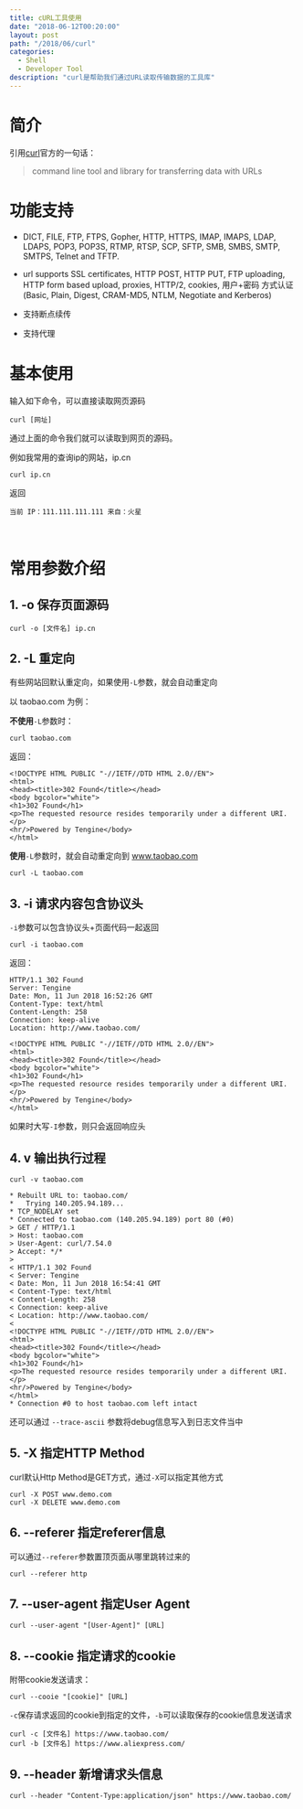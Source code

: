 ```yaml
---
title: cURL工具使用
date: "2018-06-12T00:20:00"
layout: post
path: "/2018/06/curl"
categories:
  - Shell
  - Developer Tool
description: "curl是帮助我们通过URL读取传输数据的工具库"
---
```


<!--more-->

# 简介

引用[curl](https://curl.haxx.se/)官方的一句话：

> command line tool and library for transferring data with URLs

# 功能支持

* DICT, FILE, FTP, FTPS, Gopher, HTTP, HTTPS, IMAP, IMAPS, LDAP, LDAPS, POP3, POP3S, RTMP, RTSP, SCP, SFTP, SMB, SMBS, SMTP, SMTPS, Telnet and TFTP.

* url supports SSL certificates, HTTP POST, HTTP PUT, FTP uploading, HTTP form based upload, proxies, HTTP/2, cookies, 用户+密码 方式认证 (Basic, Plain, Digest, CRAM-MD5, NTLM, Negotiate and Kerberos)

* 支持断点续传

* 支持代理

# 基本使用

输入如下命令，可以直接读取网页源码

```shell
curl [网址]
```

通过上面的命令我们就可以读取到网页的源码。

例如我常用的查询ip的网站，ip.cn

```shell
curl ip.cn
```

返回

```shell
当前 IP：111.111.111.111 来自：火星
```

<br />

# 常用参数介绍

## 1. -o 保存页面源码

```shell
curl -o [文件名] ip.cn
```

## 2. -L 重定向

有些网站回默认重定向，如果使用`-L`参数，就会自动重定向

以 taobao.com 为例：

**不使用**`-L`参数时：

```shell
curl taobao.com
```

返回：

```shell
<!DOCTYPE HTML PUBLIC "-//IETF//DTD HTML 2.0//EN">
<html>
<head><title>302 Found</title></head>
<body bgcolor="white">
<h1>302 Found</h1>
<p>The requested resource resides temporarily under a different URI.</p>
<hr/>Powered by Tengine</body>
</html>
```

**使用**`-L`参数时，就会自动重定向到 www.taobao.com

```shell
curl -L taobao.com
```

## 3. -i 请求内容包含协议头

`-i`参数可以包含协议头+页面代码一起返回

```shell
curl -i taobao.com
```

返回：

```shell
HTTP/1.1 302 Found
Server: Tengine
Date: Mon, 11 Jun 2018 16:52:26 GMT
Content-Type: text/html
Content-Length: 258
Connection: keep-alive
Location: http://www.taobao.com/

<!DOCTYPE HTML PUBLIC "-//IETF//DTD HTML 2.0//EN">
<html>
<head><title>302 Found</title></head>
<body bgcolor="white">
<h1>302 Found</h1>
<p>The requested resource resides temporarily under a different URI.</p>
<hr/>Powered by Tengine</body>
</html>
```

如果时大写`-I`参数，则只会返回响应头

## 4. v 输出执行过程

```shell
curl -v taobao.com
```

```shell
* Rebuilt URL to: taobao.com/
*   Trying 140.205.94.189...
* TCP_NODELAY set
* Connected to taobao.com (140.205.94.189) port 80 (#0)
> GET / HTTP/1.1
> Host: taobao.com
> User-Agent: curl/7.54.0
> Accept: */*
>
< HTTP/1.1 302 Found
< Server: Tengine
< Date: Mon, 11 Jun 2018 16:54:41 GMT
< Content-Type: text/html
< Content-Length: 258
< Connection: keep-alive
< Location: http://www.taobao.com/
<
<!DOCTYPE HTML PUBLIC "-//IETF//DTD HTML 2.0//EN">
<html>
<head><title>302 Found</title></head>
<body bgcolor="white">
<h1>302 Found</h1>
<p>The requested resource resides temporarily under a different URI.</p>
<hr/>Powered by Tengine</body>
</html>
* Connection #0 to host taobao.com left intact
```

还可以通过 `--trace-ascii` 参数将debug信息写入到日志文件当中

## 5. -X 指定HTTP Method

curl默认Http Method是GET方式，通过`-X`可以指定其他方式

```shell
curl -X POST www.demo.com
curl -X DELETE www.demo.com
```

## 6. --referer 指定referer信息

可以通过`--referer`参数置顶页面从哪里跳转过来的

```shell
curl --referer http
```

## 7. --user-agent 指定User Agent

```shell
curl --user-agent "[User-Agent]" [URL]
```

## 8. --cookie 指定请求的cookie

附带cookie发送请求：

```shell
curl --cooie "[cookie]" [URL]
```

`-c`保存请求返回的cookie到指定的文件，`-b`可以读取保存的cookie信息发送请求

```shell
curl -c [文件名] https://www.taobao.com/
curl -b [文件名] https://www.aliexpress.com/
```

## 9. --header 新增请求头信息

```shell
curl --header "Content-Type:application/json" https://www.taobao.com/
```
